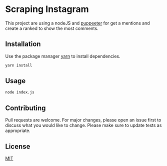 # Scraping Instagram

This project are using a nodeJS and [puppeeter](https://pptr.dev/) for get a mentions and create a ranked to show the most comments.

## Installation

Use the package manager [yarn](https://classic.yarnpkg.com/pt-BR/docs/install/#debian-stable) to install dependencies.

```bash
yarn install
```

## Usage

```bash
node index.js
```

## Contributing

Pull requests are welcome. For major changes, please open an issue first to discuss what you would like to change.
Please make sure to update tests as appropriate.

## License

[MIT](https://choosealicense.com/licenses/mit/)
